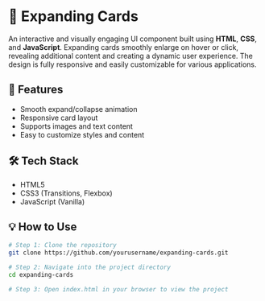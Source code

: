 # 📂 Expanding Cards

An interactive and visually engaging UI component built using **HTML**, **CSS**, and **JavaScript**. Expanding cards smoothly enlarge on hover or click, revealing additional content and creating a dynamic user experience. The design is fully responsive and easily customizable for various applications.

## 🚀 Features

- Smooth expand/collapse animation  
- Responsive card layout  
- Supports images and text content  
- Easy to customize styles and content  

## 🛠️ Tech Stack

- HTML5  
- CSS3 (Transitions, Flexbox)  
- JavaScript (Vanilla)  

## 💡 How to Use

```bash
# Step 1: Clone the repository
git clone https://github.com/yourusername/expanding-cards.git

# Step 2: Navigate into the project directory
cd expanding-cards

# Step 3: Open index.html in your browser to view the project
